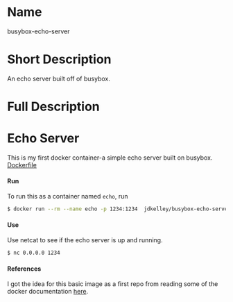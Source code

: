 # Name

busybox-echo-server

# Short Description

An echo server built off of busybox.

# Full Description

# Echo Server

This is my first docker container-a simple echo server built on busybox. [Dockerfile](https://github.com/jdkelley/busybox-echo-server)

#### Run

To run this as a container named `echo`, run

```sh
$ docker run --rm --name echo -p 1234:1234  jdkelley/busybox-echo-server:latest
```

#### Use

Use netcat to see if the echo server is up and running.

```sh
$ nc 0.0.0.0 1234
```

#### References

I got the idea for this basic image as a first repo from reading some of the docker documentation [here](https://docs.docker.com/engine/admin/chef/#usage).
